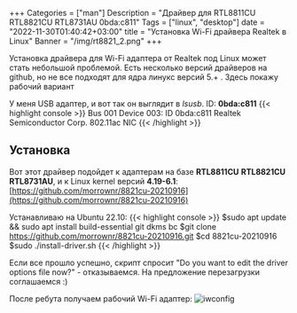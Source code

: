 +++
Categories = ["man"]
Description = "Драйвер для RTL8811CU RTL8821CU RTL8731AU 0bda:c811"
Tags = ["linux", "desktop"]
date = "2022-11-30T01:40:42+03:00"
title = "Установка Wi-Fi драйвера Realtek в Linux"
Banner = "/img/rt8821_2.png"
+++

Установка драйвера для Wi-Fi адаптера от Realtek под Linux может стать небольшой проблемой. Есть несколько версий драйверов на github, но не все подходят для ядра линукс версий 5.+ . Здесь покажу рабочий вариант

<!--more-->

У меня USB адаптер, и вот так он выглядит в *lsusb*. ID: **0bda:c811**
{{< highlight console >}}
Bus 001 Device 003: ID 0bda:c811 Realtek Semiconductor Corp. 802.11ac NIC
{{< /highlight >}}

## Установка

Вот этот драйвер подойдет к адаптерам на базе **RTL8811CU** **RTL8821CU** **RTL8731AU**, и к Linux kernel версий **4.19-6.1**:
[https://github.com/morrownr/8821cu-20210916](https://github.com/morrownr/8821cu-20210916)

Устанавливаю на Ubuntu 22.10:
{{< highlight console >}}
$sudo apt update && sudo apt install build-essential git dkms bc
$git clone https://github.com/morrownr/8821cu-20210916.git
$cd 8821cu-20210916
$sudo ./install-driver.sh
{{< /highlight >}}

Если все прошло успешно, скрипт спросит "Do you want to edit the driver options file now?" - отказываемся. На предложение перезагрузки соглашаемся :)

После ребута получаем рабочий Wi-Fi адаптер:
![iwconfig](/img/rt8821.png)
